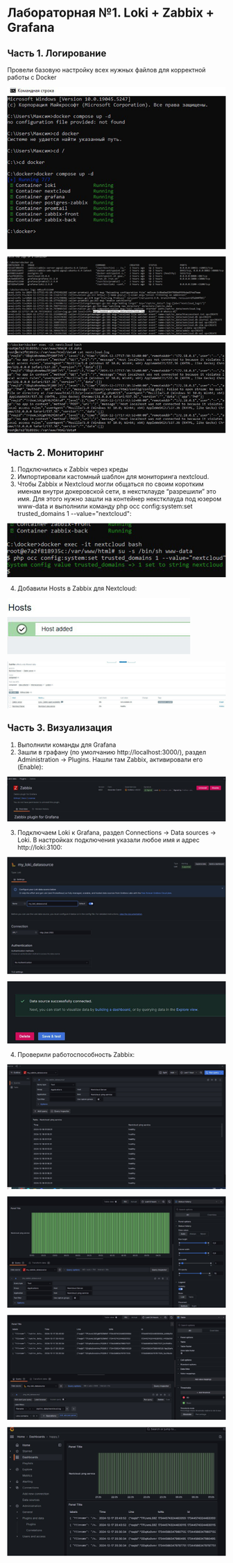 # **Лабораторная №1. Loki + Zabbix + Grafana**
## Часть 1. Логирование
Провели базовую настройку всех нужных файлов для корректной работы с Docker

![13](images/13.jpg)

![8](images/8.jpg)

![9](images/9.jpg)

## Часть 2. Мониторинг
1. Подключились к Zabbix через креды
2. Импортировали кастомный шаблон для мониторинга nextcloud.
3. Чтобы Zabbix и Nextcloud могли общаться по своим коротким именам внутри докеровской сети, в некстклауде “разрешили” это имя. Для этого нужно зашли на контейнер некстклауда под юзером www-data и выполнили команду php occ config:system:set trusted_domains 1 --value="nextcloud":

![1](images/1.jpg)

4. Добавили Hosts в Zabbix для Nextcloud:
   
![2](images/2.jpg)

![3](images/3.jpg)

## Часть 3. Визуализация
1. Выполнили команды для Grafana
2. Зашли в графану (по умолчанию http://localhost:3000/), раздел Administration → Plugins. Нашли там Zabbix, активировали его (Enable):

![4](images/4.jpg)

3. Подключаем Loki к Grafana, раздел Connections → Data sources → Loki. В настройках подключения указали любое имя и адрес http://loki:3100:

![5](images/5.jpg)

![6](images/6.jpg)


4. Проверили работоспособность Zabbix:

![7](images/7.jpg)

![10](images/10.jpg)

![11](images/11.jpg)

![12](images/12.jpg)
